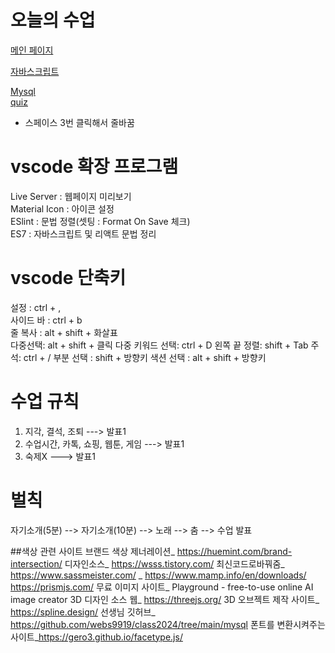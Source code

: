 # 오늘의 수업
[메인 페이지](https://parksohyunnn.github.io/class2024/)     

[자바스크립트](https://parksohyunnn.github.io/class2024/javascript/index.html)   

[Mysql](https://parksohyunnn.github.io/class2024/mysql/index.html)   
[quiz](https://parksohyunnn.github.io/class2024/quiz/index.html)     


* 스페이스 3번 클릭해서 줄바꿈


# vscode 확장 프로그램
Live Server : 웹페이지 미리보기   
Material Icon : 아이콘 설정   
ESlint : 문법 정렬(셋팅 : Format On Save 체크)   
ES7 : 자바스크립트 및 리액트 문법 정리   

# vscode 단축키
설정 : ctrl + ,   
사이드 바 : ctrl + b   
줄 복사 : alt + shift + 화살표   
다중선택: alt + shift + 클릭
다중 키워드 선택: ctrl + D
왼쪽 끝 정렬: shift + Tab
주석: ctrl + /
부분 선택 : shift + 방향키
색션 선택 : alt + shift + 방향키


# 수업 규칙
1. 지각, 결석, 조퇴 ---> 발표1
2. 수업시간, 카톡, 쇼핑, 웹툰, 게임 ---> 발표1 
3. 숙제X ---> 발표1

# 벌칙
자기소개(5분) --> 자기소개(10분) --> 노래 --> 춤 --> 수업 발표

##색상 관련 사이트
브랜드 색상 제너레이션_ https://huemint.com/brand-intersection/
디자인소스_ https://wsss.tistory.com/
최신코드로바꿔줌_ https://www.sassmeister.com/
_ https://www.mamp.info/en/downloads/
https://prismjs.com/
무료 이미지 사이트_ Playground - free-to-use online AI image creator
3D 디자인 소스 웹_ https://threejs.org/
3D 오브젝트 제작 사이트_ https://spline.design/
선생님 깃허브_ https://github.com/webs9919/class2024/tree/main/mysql
폰트를 변환시켜주는 사이트_https://gero3.github.io/facetype.js/